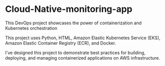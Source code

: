 # Cloud-Native-monitoring-app
This DevOps project showcases the power of containerization and Kubernetes orchestration

This project uses Python, HTML, Amazon Elastic Kubernetes Service (EKS), Amazon Elastic Container Registry (ECR), and Docker.

I've designed this project to demonstrate best practices for building, deploying, and managing containerized applications on AWS infrastructure.
